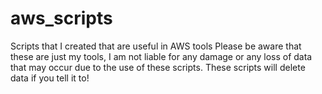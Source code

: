 # aws_scripts
Scripts that I created that are useful in AWS tools
Please be aware that these are just my tools, I am not liable for any damage or any loss of data that may occur due to the use of these scripts. These scripts will delete data if you tell it to!
